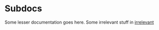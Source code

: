 # Subdocs

Some lesser documentation goes here.
Some irrelevant stuff in [irrelevant](./irrelevant.md)
